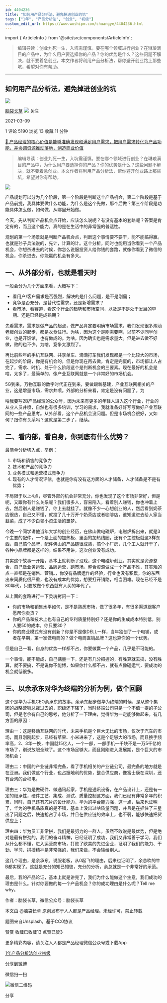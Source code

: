 ```yaml
---
id: 4404236
title: "如何用产品分析法，避免掉进创业的坑"
tags: ["1年", "产品分析法", "创业", "初级"]
custom_edit_url: https://www.woshipm.com/chuangye/4404236.html
---
```

import { ArticleInfo } from '@site/src/components/ArticleInfo';

<ArticleInfo
    author="脑袋长草"
    authorLink="https://www.woshipm.com/u/1095946"
    published="2021-03-09"
    views={5190}
    comments={1}
    collects={13}
/>

> 编辑导读：创业九死一生，入坑需谨慎。要在哪个领域进行创业？在琳琅满目的产品中，为什么用户要选择你的产品？你的优势是什么？这些问题不解决，就不要着急创业。本文作者将利用产品分析法，帮你避开创业路上那些坑，希望对你有帮助。

---

## 如何用产品分析法，避免掉进创业的坑

[![](https://static.woshipm.com/WX_U_202006_20200602195008_7015.jpg?imageView2/1/w/72/h/72/q/100)](https://www.woshipm.com/u/1095946)

[脑袋长草](https://www.woshipm.com/u/1095946) ![](https://static.woshipm.com/tag/1101_1@2x.png) 关注

2021-03-09

1 评论 5190 浏览 13 收藏 11 分钟

[🔗 产品经理的核心价值是能够准确发现和满足用户需求，把用户需求转化为产品功能，并协调资源推动落地，创造商业价值](https://ke.qidianla.com/courses/90pm)

> 编辑导读：创业九死一生，入坑需谨慎。要在哪个领域进行创业？在琳琅满目的产品中，为什么用户要选择你的产品？你的优势是什么？这些问题不解决，就不要着急创业。本文作者将利用产品分析法，帮你避开创业路上那些坑，希望对你有帮助。

![](https://image.woshipm.com/wp-files/2021/03/ViECRpDPIVm1ki9DQdQI.jpg)

产品规划可以分为几个阶段，第一个阶段是判断这个产品机会，第二个阶段是基于产品前提，我具体要做什么功能，为什么是这个先做，那个后做？第三个阶段是功能具体怎么做，如何做，从哪里开始做。

今天，先从判断产品机会点开始，应该怎么说呢？有没有基本的套路呢？答案是肯定有的，而且这个能力，真的是在生活中的非常强的普适性。

规划的第一个场景就是判断产品机会点，判断这个事情要不要干，能不能搞得赢。也就是孙子兵法说的，先计，计算的计。这个分析，同时也能用当你看到一个产品机会，你想杀进去的时候，你怎么说服投资人给你钱的套路，就像你看到了微信的机会，你杀进去，你能赢的机会有多大。

## 一、从外部分析，也就是看天时

一般会分为几个方面来看，大概写下：

*   看用户/客户需求是否强烈，解决的是什么问题，是不是刚需；
*   竞争是否充分，是替代性需求，还是新增需求？
*   看市场、看赛道，看这个行业的趋势和市场空间，以及是不是处于发展的早期、还是已经是成熟期？

先看需求，需求是做产品的起点，做产品肯定要明确市场需求，我们发现很多潮汕老板创业的起步，都是衣食住行。为啥，因为这个是刚需要啊，以前不少同学创业，也是开饭馆，也有做成的。为啥，因为确实也是需求量大。但是进去做不好做，败的也不少。为啥，竞争太激烈了。

再比前些年的手机互联网、共享单车、滴滴打车我们发现都是一个比较大的市场，在起步的阶段，你是有机会的，但是你现在再去做，肯定是完蛋的，市场都让人占完了，需求、时机、处于什么阶段这个是判断机会的三要素。现在最好的机会是啥，太多了，最简单的，像产业互联网就是一个非常好的市场机会。

5G到来，万物互联的数字时代正在到来，要做跟新基建，产业互联网相关的产业，这是增量市场，需求井喷。外部的分析来看，肯定是没有问题了。为

啥我要写2B产品经理的公众号，因为未来有更多的年轻人进入这个行业，行业的从业人员井喷，自然也有很多培训，学习的需求，我就准备好好写写做好产业互联网的一些产品思考。从外部看，这个产品机会没问题。但是市场机会很好，又如何？跟你有关系吗？这就是第二步了，继续。

## 二、看内部，看自身，你到底有什么优势？

最简单分析切入点，举例：

1.  市场和销售的竞争力
2.  技术和产品的竞争力
3.  业务模式和运营模式竞争力
4.  现有的人才情况评估，也就是你有没有这方面的人才储备，人才储备是不是有优势；

不局限于以上4点，尽管外部的机会非常充分，你也发现了这个市场非常好，但是呢，又跟你有什么关系呢？我们很多人，容易陷入，看着别人赚钱，你也冲着上去，然后别人是赚钱了，你上去就挂了。就像不少一心想创业的人，然后看到奶茶店很热，自己又不懂，就投了几十万开个奶茶店或者咖啡店，谁知道进去给人家当韭菜，成了不少白领小资生活的噩梦。

今晚一个同学讲他当年大学的创业经历，在佛山做电磁炉，电磁炉拆出来，就是3个主要的配件，一个是上面的加热板、里面的加热线圈，还有个主控板就这3样东西，自己搞个品牌，配件佛山的产品链很成熟，搞个小厂房，几个工人就开干了，各种小品牌都是这样的。结果不用讲，这次创业没有成功。

其实这个故事一开始，基本上就判断了没戏，这个电磁炉创业，其实就是资源整合，自己做业务运营、品牌运营，跑市场。整合资源做成一个产品不难，其实难的点一直都是在销售、营销。，你没有品牌运作的经验，行业也没有积累，你的东西出来同质化很严重，也没有成本的优势，想要打开销路，相当困难。现在已经不是80年代，只要敢做个东西就有人买的年代了。

从上面的套路进行一下灵魂拷问一下：

*   你的市场和销售水平如何，是不是熟悉市场，做了很多年，有很多渠道跟客户愿帮你卖货？
*   你的产品和技术上也有自己的专利质量特别好？还是你的生成成本特别低，别人要50的成本，你只要30？
*   你的商业模式有没有创新？你是不是像DELL一样，当年独创了一个电销，或者在早期，第一家做电商的？做个电商直销品牌？这也算你的一个优势。

但是自己一看，自身的优势一样都不占，你要做赢一个产品，几乎是不可能的。

一个事情，能不能成，自己掂量一下，还是有几分把握的，有胜算就去搞，没有胜算，就不要搞，不是说你不能博，如果你什么都不占，就有点像碰运气，要成功的机会就低很多。

## 三、以余承东对华为终端的分析为例，做个回顾

这个是华为手机CEO余承东的故事。余承东起步做华为终端的时候，是从整个集团的战略营销总裁过去的，职级还下降了，当时终端公司只是一个不值一提的子公司，但是老余有自己的思考，他分析了一下理由，觉得华为一定能够做起来，有几方面的原因：

理由一：这是移动互联网的时代，未来手机是个巨大无比的市场，仅次于汽车的市场，而且刚刚起步，已经有苹果、小米进来了，这是个足够大的市场，而且换手频率高，2、3年一换，中国就15亿人，一个一部，一部手机一千块不是一万5千亿的市场了，别说放眼全球了。这个市场足够大，而且刚刚进入发展期，是个巨大的市场机会；

理由二：中国的产业链非常完备，看了手机相关的产业链公司，最完备的地方就是在亚洲。我们做这个行业，也占据地利的优势，整合供应商，像富士康在深圳，还有台湾的台积电。

理由三：华为是做硬件、做通讯起家，手机是通讯设备，在产品设计上，还是有一定的继承性，硬件工艺、集成、测试、质量控制这方面，我们已经有非常多年的积累，同时，自己还有芯片的设计能力，华为的平台能力强，这一点，后来也证明了，华为的手机品质真的是不错，基本上没出过啥质量问题，并且是在抓住了三星出了问题之后，快速抢占了市场，并且在供应链的效率上，也不弱，能够快速把货供应上；

理由四：华为员工非常拼，我们是最努力的一群人，虽然不敢说是最优势，但是绝对是最有拼劲的，我们的奋斗精神，已经证明了成功，我们又非常善于学习，我们从什么都不懂，进入运营商市场，打败了欧美的先进企业，证明了我们的能力、干劲、学习、拼搏精神是非常强的，我们来做，不会输给别人。

这几个理由，是余承东，说服老板，从0起飞的理由，后来也证明了，余总吹的牛B都实现了。这就是充分的知已知彼，充分的分析，余总就是一个非常好的示范。

最后，我的产品论证，基本上就是讲完了，我们为什么能做这个生意，我们成功的理由是什么。针对你要做的每一个产品机会？你的成功理由是什么呢？Tell me why。

作者：脑袋长草，微信公众号：脑袋长草

本文由 @脑袋长草 原创发布于人人都是产品经理。未经许可，禁止转载

题图来自Unsplash，基于CC0协议

赞赏 收藏已收藏13 点赞已赞3

更多精彩内容，请关注人人都是产品经理微信公众号或下载App

[1年](https://www.woshipm.com/tag/1%e5%b9%b4)[产品分析法](https://www.woshipm.com/tag/%e4%ba%a7%e5%93%81%e5%88%86%e6%9e%90%e6%b3%95)[创业](https://www.woshipm.com/tag/venture)[初级](https://www.woshipm.com/tag/%e5%88%9d%e7%ba%a7)

[分享到微博](https://service.weibo.com/share/share.php?appkey=2775287854&title=如何用产品分析法，避免掉进创业的坑&url=https://www.woshipm.com/chuangye/4404236.html&pic=https://image.woshipm.com/wp-files/2021/03/ViECRpDPIVm1ki9DQdQI.jpg)

微信扫一扫

![微信二维码](https://api.pwmqr.com/qrcode/create/?url=https://www.woshipm.com/chuangye/4404236.html)

分享